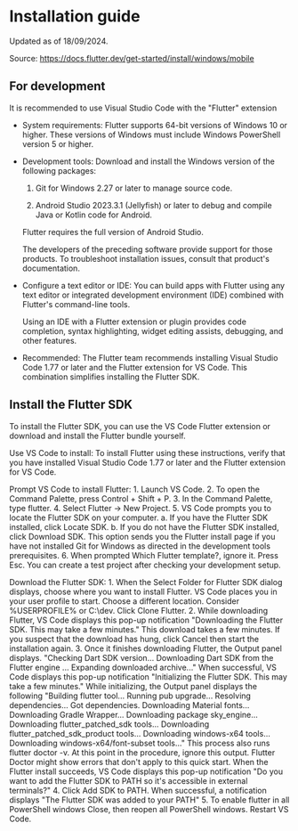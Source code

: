 # Installation guide

Updated as of 18/09/2024.

Source: https://docs.flutter.dev/get-started/install/windows/mobile


## For development
  It is recommended to use Visual Studio Code with the "Flutter" extension

  - System requirements:
      Flutter supports 64-bit versions of Windows 10 or higher.
      These versions of Windows must include Windows PowerShell version 5 or higher.
    
  - Development tools:
    Download and install the Windows version of the following packages:

     1. Git for Windows 2.27 or later to manage source code.

     2. Android Studio 2023.3.1 (Jellyfish) or later to debug and compile Java or Kotlin code for Android.
     
    Flutter requires the full version of Android Studio.

    The developers of the preceding software provide support for those products. 
    To troubleshoot installation issues, consult that product's documentation.

  - Configure a text editor or IDE:
      You can build apps with Flutter using any text editor or integrated development environment (IDE) combined with Flutter's command-line tools.

      Using an IDE with a Flutter extension or plugin provides code completion, syntax highlighting, widget editing assists, debugging, and other features.

  - Recommended:
      The Flutter team recommends installing Visual Studio Code 1.77 or later and the Flutter extension for VS Code.
      This combination simplifies installing the Flutter SDK.

## Install the Flutter SDK
  To install the Flutter SDK, you can use the VS Code Flutter extension or download and install the Flutter bundle yourself.

  Use VS Code to install:
    To install Flutter using these instructions, verify that you have installed 
    Visual Studio Code 1.77 or later and the Flutter extension for VS Code.

  Prompt VS Code to install Flutter:
    1. Launch VS Code.
    2.  To open the Command Palette, press Control + Shift + P.
    3.  In the Command Palette, type flutter.
    4.  Select Flutter -> New Project.
    5.  VS Code prompts you to locate the Flutter SDK on your computer.
      a.  If you have the Flutter SDK installed, click Locate SDK.
      b.  If you do not have the Flutter SDK installed, click Download SDK.
          This option sends you the Flutter install page if you have not installed Git for Windows 
          as directed in the development tools prerequisites.
    6. When prompted Which Flutter template?, ignore it. Press Esc. You can create a test project after checking your development setup.

  Download the Flutter SDK:
    1. When the Select Folder for Flutter SDK dialog displays, choose where you want to install Flutter.
       VS Code places you in your user profile to start. Choose a different location.
       Consider %USERPROFILE% or C:\dev.
       Click Clone Flutter.
    2. While downloading Flutter, VS Code displays this pop-up notification
       "Downloading the Flutter SDK. This may take a few minutes."
       This download takes a few minutes. If you suspect that the download has hung, click Cancel then start the installation again.
    3. Once it finishes downloading Flutter, the Output panel displays.
            "Checking Dart SDK version...
            Downloading Dart SDK from the Flutter engine ...
            Expanding downloaded archive..."
        When successful, VS Code displays this pop-up notification
            "Initializing the Flutter SDK. This may take a few minutes."
        While initializing, the Output panel displays the following
            "Building flutter tool...
            Running pub upgrade...
            Resolving dependencies...
            Got dependencies.
            Downloading Material fonts...
            Downloading Gradle Wrapper...
            Downloading package sky_engine...
            Downloading flutter_patched_sdk tools...
            Downloading flutter_patched_sdk_product tools...
            Downloading windows-x64 tools...
            Downloading windows-x64/font-subset tools..."
        This process also runs flutter doctor -v. At this point in the procedure, ignore this output. 
        Flutter Doctor might show errors that don't apply to this quick start.
        When the Flutter install succeeds, VS Code displays this pop-up notification
            "Do you want to add the Flutter SDK to PATH so it's accessible
            in external terminals?"
    4. Click Add SDK to PATH.
        When successful, a notification displays
        "The Flutter SDK was added to your PATH"
    5. To enable flutter in all PowerShell windows
        Close, then reopen all PowerShell windows.
        Restart VS Code.




